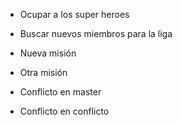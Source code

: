 * Ocupar a los super heroes
* Buscar nuevos miembros para la liga
* Nueva misión
* Otra misión
* Conflicto en master

* Conflicto en conflicto
